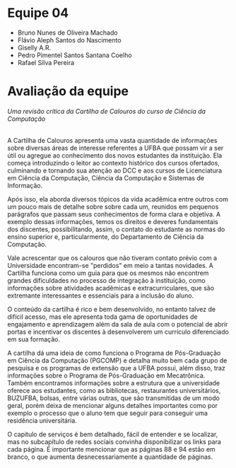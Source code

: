 # Equipe 04
* Bruno Nunes de Oliveira Machado
* Flávio Aleph Santos do Nascimento
* Giselly A.R.
* Pedro Pimentel Santos Santana Coelho
* Rafael Silva Pereira

# Avaliação da equipe
###### Uma revisão crítica da Cartilha de Calouros do curso de Ciência da Computação

A Cartilha de Calouros apresenta uma vasta quantidade de informações sobre diversas áreas de interesse referentes a UFBA que possam vir a ser útil ou agregue ao conhecimento dos novos estudantes da instituição. Ela começa introduzindo o leitor ao contexto histórico dos cursos ofertados, culminando e tornando sua atenção ao DCC e aos cursos de Licenciatura em Ciência da Computação, Ciência da Computação e Sistemas de Informação.

Após isso, ela aborda diversos tópicos da vida acadêmica entre outros com um pouco mais de detalhe sobre sobre cada um, reunidos em pequenos parágrafos que passam seus conhecimentos de forma clara e objetiva. A exemplo dessas informações, temos os direitos e deveres fundamentais dos discentes, possibilitando, assim, o contato do estudante as normas do ensino superior e, particularmente, do Departamento de Ciência da Computação.

Vale acrescentar que os calouros que não tiveram contato prévio com a Universidade encontram-se "perdidos" em meio a tantas novidades. A Cartilha funciona como um guia para que os mesmos não encontrem grandes dificuldades no processo de integração à instituição, como informações sobre atividades acadêmicas e extracurriculares, que são extremante interessantes e essenciais para a inclusão do aluno.

O conteúdo da cartilha é rico e bem desenvolvido, no entanto talvez de difícil acesso, mas ele apresenta toda gama de oportunidades de engajamento e aprendizagem além da sala de aula com o potencial de abrir portas e incentivar os discentes à desenvolverem um currículo diferenciado em sua formação.

A cartilha dá uma ideia de como funciona o Programa de Pós-Graduação em Ciência da Computação (PGCOMP) e detalha muito bem cada grupo de pesquisa e os programas de extensão que a UFBA possui, além disso, traz informações sobre o Programa de Pós-Graduação em Mecatrônica. Também encontramos informações sobre a estrutura que a universidade oferece aos estudantes, como as bibliotecas, restaurantes universitários, BUZUFBA, bolsas, entre várias outras, que são transmitidas de um modo geral, porém deixa de mencionar alguns detalhes importantes como por exemplo o processo que o aluno tem que seguir para conseguir uma residência universitária. 

O capitulo de serviços é bem detalhado, fácil de entender e se localizar, mas no subcapítulo de redes sociais convinha disponibilizar os links para cada página. É importante mencionar que as páginas 88 e 94 estão em branco, o que aumenta desnecessariamente a quantidade de páginas.
